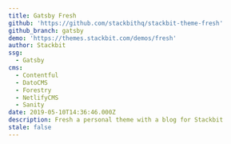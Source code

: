 ```yaml
---
title: Gatsby Fresh
github: 'https://github.com/stackbithq/stackbit-theme-fresh'
github_branch: gatsby
demo: 'https://themes.stackbit.com/demos/fresh'
author: Stackbit
ssg:
  - Gatsby
cms:
  - Contentful
  - DatoCMS
  - Forestry
  - NetlifyCMS
  - Sanity
date: 2019-05-10T14:36:46.000Z
description: Fresh a personal theme with a blog for Stackbit
stale: false
---
```


